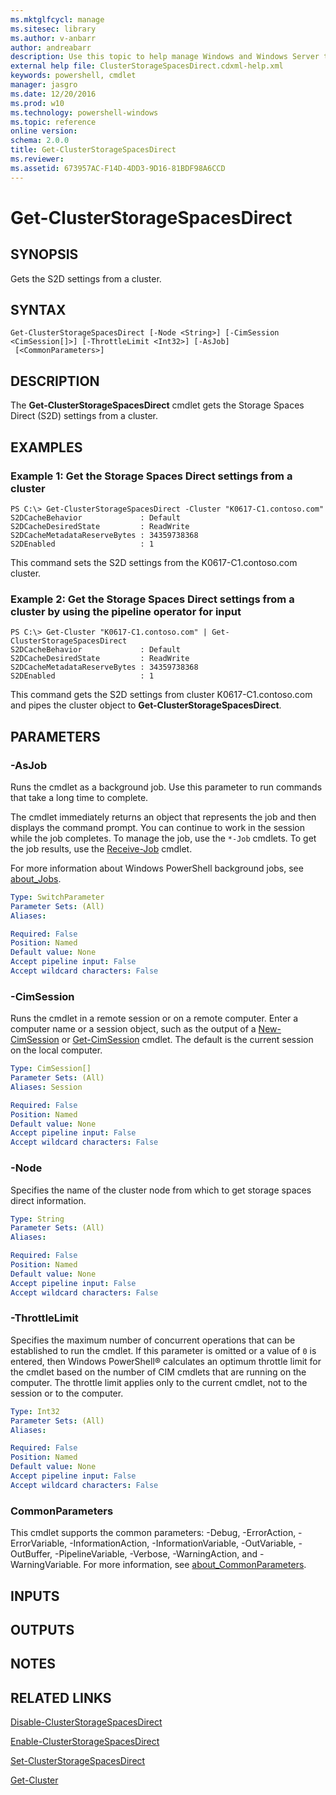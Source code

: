 ```yaml
---
ms.mktglfcycl: manage
ms.sitesec: library
ms.author: v-anbarr
author: andreabarr
description: Use this topic to help manage Windows and Windows Server technologies with Windows PowerShell.
external help file: ClusterStorageSpacesDirect.cdxml-help.xml
keywords: powershell, cmdlet
manager: jasgro
ms.date: 12/20/2016
ms.prod: w10
ms.technology: powershell-windows
ms.topic: reference
online version: 
schema: 2.0.0
title: Get-ClusterStorageSpacesDirect
ms.reviewer:
ms.assetid: 673957AC-F14D-4DD3-9D16-81BDF98A6CCD
---
```


# Get-ClusterStorageSpacesDirect

## SYNOPSIS
Gets the S2D settings from a cluster.

## SYNTAX

```
Get-ClusterStorageSpacesDirect [-Node <String>] [-CimSession <CimSession[]>] [-ThrottleLimit <Int32>] [-AsJob]
 [<CommonParameters>]
```

## DESCRIPTION
The **Get-ClusterStorageSpacesDirect** cmdlet gets the Storage Spaces Direct (S2D) settings from a cluster.

## EXAMPLES

### Example 1: Get the Storage Spaces Direct settings from a cluster
```
PS C:\> Get-ClusterStorageSpacesDirect -Cluster "K0617-C1.contoso.com"
S2DCacheBehavior             : Default
S2DCacheDesiredState         : ReadWrite
S2DCacheMetadataReserveBytes : 34359738368
S2DEnabled                   : 1
```

This command sets the S2D settings from the K0617-C1.contoso.com cluster.

### Example 2: Get the Storage Spaces Direct settings from a cluster by using the pipeline operator for input
```
PS C:\> Get-Cluster "K0617-C1.contoso.com" | Get-ClusterStorageSpacesDirect
S2DCacheBehavior             : Default
S2DCacheDesiredState         : ReadWrite
S2DCacheMetadataReserveBytes : 34359738368
S2DEnabled                   : 1
```

This command gets the S2D settings from cluster K0617-C1.contoso.com and pipes the cluster object to **Get-ClusterStorageSpacesDirect**.

## PARAMETERS

### -AsJob
Runs the cmdlet as a background job. Use this parameter to run commands that take a long time to complete. 

The cmdlet immediately returns an object that represents the job and then displays the command prompt. 
You can continue to work in the session while the job completes. 
To manage the job, use the `*-Job` cmdlets. 
To get the job results, use the [Receive-Job](http://go.microsoft.com/fwlink/?LinkID=113372) cmdlet. 

For more information about Windows PowerShell background jobs, see [about_Jobs](http://go.microsoft.com/fwlink/?LinkID=113251).

```yaml
Type: SwitchParameter
Parameter Sets: (All)
Aliases: 

Required: False
Position: Named
Default value: None
Accept pipeline input: False
Accept wildcard characters: False
```

### -CimSession
Runs the cmdlet in a remote session or on a remote computer.
Enter a computer name or a session object, such as the output of a [New-CimSession](http://go.microsoft.com/fwlink/p/?LinkId=227967) or [Get-CimSession](http://go.microsoft.com/fwlink/p/?LinkId=227966) cmdlet.
The default is the current session on the local computer.

```yaml
Type: CimSession[]
Parameter Sets: (All)
Aliases: Session

Required: False
Position: Named
Default value: None
Accept pipeline input: False
Accept wildcard characters: False
```

### -Node
Specifies the name of the cluster node from which to get storage spaces direct information.

```yaml
Type: String
Parameter Sets: (All)
Aliases: 

Required: False
Position: Named
Default value: None
Accept pipeline input: False
Accept wildcard characters: False
```

### -ThrottleLimit
Specifies the maximum number of concurrent operations that can be established to run the cmdlet.
If this parameter is omitted or a value of `0` is entered, then Windows PowerShell® calculates an optimum throttle limit for the cmdlet based on the number of CIM cmdlets that are running on the computer.
The throttle limit applies only to the current cmdlet, not to the session or to the computer.

```yaml
Type: Int32
Parameter Sets: (All)
Aliases: 

Required: False
Position: Named
Default value: None
Accept pipeline input: False
Accept wildcard characters: False
```

### CommonParameters
This cmdlet supports the common parameters: -Debug, -ErrorAction, -ErrorVariable, -InformationAction, -InformationVariable, -OutVariable, -OutBuffer, -PipelineVariable, -Verbose, -WarningAction, and -WarningVariable. For more information, see [about_CommonParameters](http://go.microsoft.com/fwlink/?LinkID=113216).

## INPUTS

## OUTPUTS

## NOTES

## RELATED LINKS

[Disable-ClusterStorageSpacesDirect](./Disable-ClusterStorageSpacesDirect.md)

[Enable-ClusterStorageSpacesDirect](./Enable-ClusterStorageSpacesDirect.md)

[Set-ClusterStorageSpacesDirect](./Set-ClusterStorageSpacesDirect.md)

[Get-Cluster](./Get-Cluster.md)

